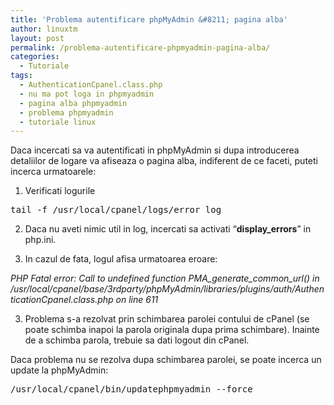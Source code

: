 ```yaml
---
title: 'Problema autentificare phpMyAdmin &#8211; pagina alba'
author: linuxtm
layout: post
permalink: /problema-autentificare-phpmyadmin-pagina-alba/
categories:
  - Tutoriale
tags:
  - AuthenticationCpanel.class.php
  - nu ma pot loga in phpmyadmin
  - pagina alba phpmyadmin
  - problema phpmyadmin
  - tutoriale linux
---
```

Daca incercati sa va autentificati in phpMyAdmin si dupa introducerea detaliilor de logare va afiseaza o pagina alba, indiferent de ce faceti, puteti incerca urmatoarele:

1. Verificati logurile

<pre>tail -f /usr/local/cpanel/logs/error_log</pre>

2. Daca nu aveti nimic util in log, incercati sa activati &#8220;**display_errors**&#8221; in php.ini.

3. In cazul de fata, logul afisa urmatoarea eroare:

*PHP Fatal error: Call to undefined function PMA\_generate\_common_url() in /usr/local/cpanel/base/3rdparty/phpMyAdmin/libraries/plugins/auth/AuthenticationCpanel.class.php on line 611*

3. Problema s-a rezolvat prin schimbarea parolei contului de cPanel (se poate schimba inapoi la parola originala dupa prima schimbare). Inainte de a schimba parola, trebuie sa dati logout din cPanel.

Daca problema nu se rezolva dupa schimbarea parolei, se poate incerca un update la phpMyAdmin:

<pre>/usr/local/cpanel/bin/updatephpmyadmin --force</pre>